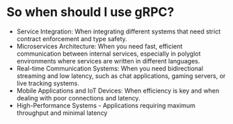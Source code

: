 # So when should I use gRPC?

- Service Integration: When integrating different systems that need strict contract enforcement and type safety.
- Microservices Architecture: When you need fast, efficient communication between internal services, especially in polyglot environments where services are written in different languages.
- Real-time Communication Systems: When you need bidirectional streaming and low latency, such as chat applications, gaming servers, or live tracking systems.
- Mobile Applications and IoT Devices: When efficiency is key and when dealing with poor connections and latency.
- High-Performance Systems - Applications requiring maximum throughput and minimal latency
